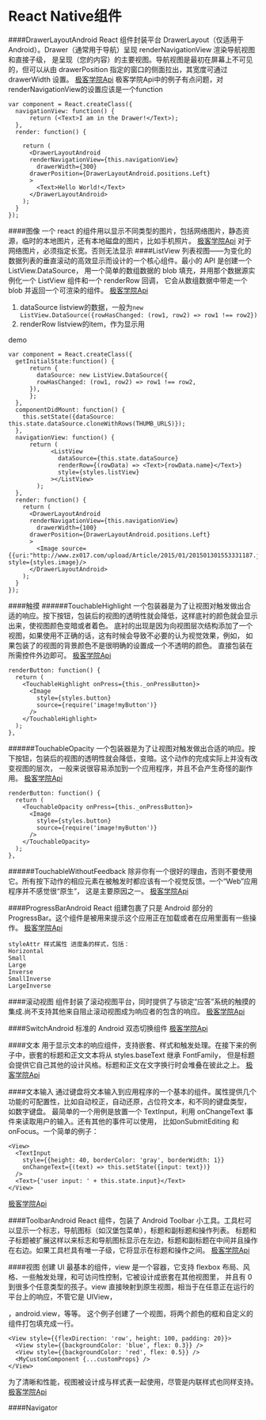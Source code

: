 # React Native组件
####DrawerLayoutAndroid
React 组件封装平台 DrawerLayout（仅适用于Android）。Drawer（通常用于导航）呈现 renderNavigationView 渲染导航视图和直接子级，
是呈现（您的内容）的主要视图。导航视图是最初在屏幕上不可见的，但可以从由 drawerPosition 指定的窗口的侧面拉出，其宽度可通过 drawerWidth 设置。
[极客学院Api](http://wiki.jikexueyuan.com/project/react-native/DrawerLayoutAndroid.html)
极客学院Api中的例子有点问题，对renderNavigationView的设置应该是一个function
```
var component = React.createClass({
  navigationView: function() {
      return (<Text>I am in the Drawer!</Text>);
  },
  render: function() {
    
    return (
      <DrawerLayoutAndroid 
      renderNavigationView={this.navigationView}
        drawerWidth={300}  
      drawerPosition={DrawerLayoutAndroid.positions.Left}  
      >
        <Text>Hello World!</Text>
      </DrawerLayoutAndroid>
    );
  }
});
```

####图像
一个 react 的组件用以显示不同类型的图片，包括网络图片，静态资源，临时的本地图片，还有本地磁盘的图片，比如手机照片。
[极客学院Api](http://wiki.jikexueyuan.com/project/react-native/image.html)
对于网络图片，必须指定长宽。否则无法显示
####ListView
列表视图——为变化的数据列表的垂直滚动的高效显示而设计的一个核心组件。最小的 API 是创建一个 ListView.DataSource，
用一个简单的数组数据的 blob 填充，并用那个数据源实例化一个 ListView 组件和一个 renderRow 回调，
它会从数组数据中带走一个 blob 并返回一个可渲染的组件。
[极客学院Api](http://wiki.jikexueyuan.com/project/react-native/list-view.html)
1. dataSource listview的数据，一般为`new ListView.DataSource({rowHasChanged: (row1, row2) => row1 !== row2})`
2. renderRow  listview的item，作为显示用

demo
```
var component = React.createClass({
  getInitialState:function() {
      return {
        dataSource: new ListView.DataSource({
        rowHasChanged: (row1, row2) => row1 !== row2,
      }),
      };
  },
  componentDidMount: function() {
    this.setState({dataSource: this.state.dataSource.cloneWithRows(THUMB_URLS)});
  },
  navigationView: function() {
      return (
            <ListView
              dataSource={this.state.dataSource}
              renderRow={(rowData) => <Text>{rowData.name}</Text>}
              style={styles.listView}
            ></ListView>
        );
  },
  render: function() {
    return (
      <DrawerLayoutAndroid 
      renderNavigationView={this.navigationView}
        drawerWidth={100}  
      drawerPosition={DrawerLayoutAndroid.positions.Left}
      >
        <Image source={{uri:"http://www.zx017.com/upload/Article/2015/01/201501301553331187.jpg"}} style={styles.image}/>
      </DrawerLayoutAndroid>
    );
  }
});
```

####触摸
######TouchableHighlight
一个包装器是为了让视图对触发做出合适的响应。按下按钮，包装后的视图的透明性就会降低，这样底衬的颜色就会显示出来，使视图颜色变暗或者着色。
底衬的出现是因为向视图层次结构添加了一个视图，如果使用不正确的话，这有时候会导致不必要的认为视觉效果，例如，
如果包装了的视图的背景颜色不是很明确的设置成一个不透明的颜色。
直接包装在所需控件外边即可。
[极客学院Api](http://wiki.jikexueyuan.com/project/react-native/touchable-highlight.html)
```
renderButton: function() {
  return (
    <TouchableHighlight onPress={this._onPressButton}>
      <Image
        style={styles.button}
        source={require('image!myButton')}
      />
    </TouchableHighlight>
  );
},
```
######TouchableOpacity
一个包装器是为了让视图对触发做出合适的响应。按下按钮，包装后的视图的透明性就会降低，变暗。这个动作的完成实际上并没有改变视图的层次，
一般来说很容易添加到一个应用程序，并且不会产生奇怪的副作用。
[极客学院Api](http://wiki.jikexueyuan.com/project/react-native/touchable-opacity.html)
```
renderButton: function() {
  return (
    <TouchableOpacity onPress={this._onPressButton}>
      <Image
        style={styles.button}
        source={require('image!myButton')}
      />
    </TouchableOpacity>
  );
},
```
######TouchableWithoutFeedback
除非你有一个很好的理由，否则不要使用它。所有按下动作的相应元素在被触发时都应该有一个视觉反馈。一个“Web”应用程序并不感觉很“原生”，
这是主要原因之一。
[极客学院Api](http://wiki.jikexueyuan.com/project/react-native/touchable-without-feedback.html)

####ProgressBarAndroid
React 组建包裹了只是 Android 部分的 ProgressBar。这个组件是被用来提示这个应用正在加载或者在应用里面有一些操作。
[极客学院Api](http://wiki.jikexueyuan.com/project/react-native/ProgressBarAndroid.html)
```
styleAttr 样式属性 进度条的样式，包括：
Horizontal
Small
Large
Inverse
SmallInverse
LargeInverse
```

####滚动视图
组件封装了滚动视图平台，同时提供了与锁定“应答”系统的触摸的集成.尚不支持其他来自阻止滚动视图成为响应者的包含的响应。
[极客学院Api](http://wiki.jikexueyuan.com/project/react-native/scroll-view.html)

####SwitchAndroid
标准的 Android 双态切换组件
[极客学院Api](http://wiki.jikexueyuan.com/project/react-native/SwitchAndroid.html)

####文本
用于显示文本的响应组件，支持嵌套、样式和触发处理。在接下来的例子中，嵌套的标题和正文文本将从 styles.baseText 继承 FontFamily，
但是标题会提供它自己其他的设计风格。标题和正文在文字换行时会堆叠在彼此之上。
[极客学院Api](http://wiki.jikexueyuan.com/project/react-native/text.html)

####文本输入
通过键盘将文本输入到应用程序的一个基本的组件。属性提供几个功能的可配置性，比如自动校正，自动还原，占位符文本，和不同的键盘类型，
如数字键盘。 最简单的一个用例是放置一个 TextInput，利用 onChangeText 事件来读取用户的输入。还有其他的事件可以使用，
比如onSubmitEditing 和 onFocus。一个简单的例子：
```
<View>
  <TextInput
    style={{height: 40, borderColor: 'gray', borderWidth: 1}}
    onChangeText={(text) => this.setState({input: text})}
  />
  <Text>{'user input: ' + this.state.input}</Text>
</View>
```
[极客学院Api](http://wiki.jikexueyuan.com/project/react-native/text-input.html)

####ToolbarAndroid
React 组件，包装了 Android Toolbar 小工具。工具栏可以显示一个标志，导航图标（如汉堡包菜单），标题和副标题和操作列表。
标题和子标题被扩展这样以来标志和导航图标显示在左边，标题和副标题在中间并且操作在右边。如果工具栏具有唯一子级，它将显示在标题和操作之间。
[极客学院Api](http://wiki.jikexueyuan.com/project/react-native/ToolbarAndroid.html)

####视图
创建 UI 最基本的组件，view 是一个容器，它支持 flexbox 布局、风格、一些触发处理，和可访问性控制，它被设计成嵌套在其他视图里，
并且有 0 到很多个任意类型的孩子。view 直接映射到原生视图，相当于在任意正在运行的平台上的响应，不管它是 UIView，<div>，android.view，等等。
这个例子创建了一个视图，将两个颜色的框和自定义的组件打包填充成一行。
```
<View style={{flexDirection: 'row', height: 100, padding: 20}}>
  <View style={{backgroundColor: 'blue', flex: 0.3}} />
  <View style={{backgroundColor: 'red', flex: 0.5}} />
  <MyCustomComponent {...customProps} />
</View>
```
为了清晰和性能，视图被设计成与样式表一起使用，尽管是内联样式也同样支持。
[极客学院Api](http://wiki.jikexueyuan.com/project/react-native/view.html)


####Navigator
